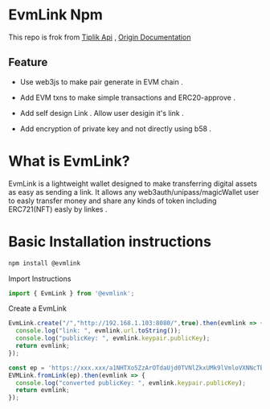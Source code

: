 # EvmLink Npm

This repo is frok from [Tiplik Api](https://github.com/TipLink/tiplink-api) , [Origin Documentation](https://docs.tiplink.io)

## Feature

- Use web3js to make pair generate in EVM chain .

- Add EVM txns to make  simple transactions and ERC20-approve .

- Add self design Link . Allow user desigin it's link . 

- Add encryption of private key and not directly using b58 .

# What is EvmLink?

EvmLink is a lightweight wallet designed to make transferring digital assets as easy as sending a link. It allows any web3auth/unipass/magicWallet user to easly transfer money and share any kinds of token including ERC721(NFT) easly by linkes . 

# Basic Installation instructions
```bash
npm install @evmlink
```
Import Instructions
```js
import { EvmLink } from '@evmlink';
```
Create a EvmLink
```js
EvmLink.create("/","http://192.168.1.103:8080/",true).then(evmlink => {
  console.log("link: ", evmlink.url.toString());
  console.log("publicKey: ", evmlink.keypair.publicKey);
  return evmlink;
});
```
```js
const ep = 'https://xxx.xxx/a1NHTXo5ZzArOTdaUjd0TVNlZkxUMk9lVmloVXNNcTBtVEZpRUpIUlprS2pGSDhsSXRmQndWV2FDbEZqTnpUdFByRVNMSitzMFZHekNBR042bCtESW9jRjVlbjlzL0tncy9rcnFCVjgraWM9/2719/';
EVMLink.fromLink(ep).then(evmlink => {
  console.log("converted publicKey: ", evmlink.keypair.publicKey);
  return evmlink;
});
```
